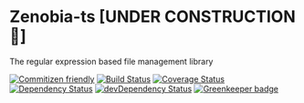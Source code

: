 
# Zenobia-ts [UNDER CONSTRUCTION :hammer:]

The regular expression based file management library

[![Commitizen friendly](https://img.shields.io/badge/commitizen-friendly-brightgreen.svg)](http://commitizen.github.io/cz-cli/)
[![Build Status](https://travis-ci.com/plastikfan/zenobia-ts.svg?branch=master)](https://travis-ci.com/plastikfan/zenobia-ts)
[![Coverage Status](https://coveralls.io/repos/github/plastikfan/zenobia-ts/badge.svg?branch=master)](https://coveralls.io/github/plastikfan/zenobia-ts?branch=master)
[![Dependency Status](https://david-dm.org/plastikfan/zenobia-ts.svg)](https://david-dm.org/plastikfan/zenobia-ts)
[![devDependency Status](https://david-dm.org/plastikfan/zenobia-ts/dev-status.svg)](https://david-dm.org/plastikfan/zenobia-ts#info=devDependencies) [![Greenkeeper badge](https://badges.greenkeeper.io/plastikfan/zenobia-ts.svg)](https://greenkeeper.io/)
